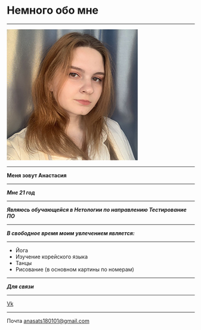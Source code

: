 # Немного обо мне
___
 ![pic](/img/LcM1dv1crjs2.jpg)
___

**Меня зовут Анастасия**
***
***Мне 21 год***
***
***Являюсь обучающейся в Нетологии по направлению Тестирование ПО***
***
***В свободное время моим увлечением  является:***
___
- Йога
- Изучение корейского языка
- Танцы
- Рисование (в основном картины по номерам)
---
***Для связи***
___
[Vk](https://vk.com/id121952973)
___
Почта anasats180101@gmail.com